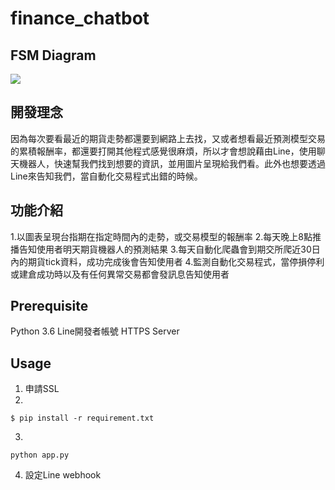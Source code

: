 # finance_chatbot
## FSM Diagram
![](https://i.imgur.com/PK55TOS.png)

## 開發理念
因為每次要看最近的期貨走勢都還要到網路上去找，又或者想看最近預測模型交易的累積報酬率，都還要打開其他程式感覺很麻煩，所以才會想說藉由Line，使用聊天機器人，快速幫我們找到想要的資訊，並用圖片呈現給我們看。此外也想要透過Line來告知我們，當自動化交易程式出錯的時候。

## 功能介紹
1.以圖表呈現台指期在指定時間內的走勢，或交易模型的報酬率
2.每天晚上8點推播告知使用者明天期貨機器人的預測結果
3.每天自動化爬蟲會到期交所爬近30日內的期貨tick資料，成功完成後會告知使用者
4.監測自動化交易程式，當停損停利或建倉成功時以及有任何異常交易都會發訊息告知使用者

## Prerequisite
Python 3.6
Line開發者帳號
HTTPS Server

## Usage
1. 申請SSL
2.  
```
$ pip install -r requirement.txt
```
3.
```
python app.py
```
4. 設定Line webhook